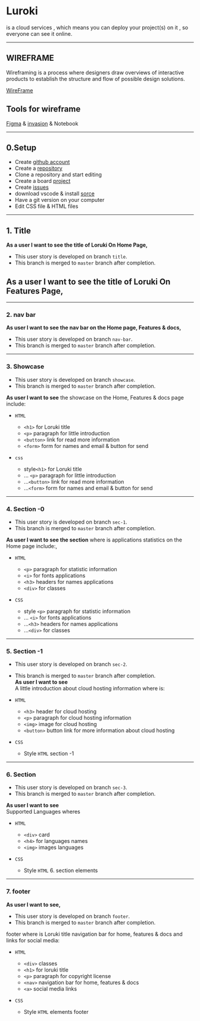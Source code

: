 # Luroki

is a cloud services , which means you can deploy your project(s) on it , so
everyone can see it online.

---

## WIREFRAME

Wireframing is a process where designers draw overviews of interactive products
to establish the structure and flow of possible design solutions.

[WireFrame](../images/wireframe.png)

## Tools for wireframe

[Figma](https://www.figma.com/signup) &
[invasion](https://galal959955.invisionapp.com/homepage) & Notebook

---

## 0.Setup

- Create [github account](www.github.com)
- Create a
  [repository](https://github.com/HYF-Class19/agile-development-loruki-group-1)
- Clone a repository and start editing
- Create a board [project](https://github.com/orgs/HYF-Class19/projects/11)
- Create
  [issues](https://github.com/HYF-Class19/agile-development-loruki-group-1/issues)
- download vscode & install [sorce](https://code.visualstudio.com/download)
- Have a git version on your computer
- Edit CSS file & HTML files

---

## 1. Title

**As a user I want to see the title of Loruki On Home Page,**

- This user story is developed on branch `title`.
- This branch is merged to `master` branch after completion.

## **As a user I want to see the title of Loruki On Features Page,**

---

### 2. nav bar

**As user I want to see the nav bar on the Home page, Features & docs,**

- This user story is developed on branch `nav-bar`.
- This branch is merged to `master` branch after completion.

---

### 3. Showcase

- This user story is developed on branch `showcase`.
- This branch is merged to `master` branch after completion.

**As user I want to see** the showcase on the Home, Features & docs page
include:

- `HTML`

  - `<h1>` for Loruki title
  - `<p>` paragraph for little introduction
  - `<button>` link for read more information
  - `<form>` form for names and email & button for send

- `css`

  - style`<h1>` for Loruki title
  - ... `<p>` paragraph for little introduction
  - ...`<button>` link for read more information
  - ...`<form>` form for names and email & button for send

---

### 4. Section -0

- This user story is developed on branch `sec-1`.
- This branch is merged to `master` branch after completion.

**As user I want to see the section** where is applications statistics on the
Home page include:,

- `HTML`

  - `<p>` paragraph for statistic information
  - `<i>` for fonts applications
  - `<h3>` headers for names applications
  - `<div>` for classes

- `CSS`

  - style `<p>` paragraph for statistic information
  - ... `<i>` for fonts applications
  - ...`<h3>` headers for names applications
  - ...`<div>` for classes

---

### 5. Section -1

- This user story is developed on branch `sec-2`.
- This branch is merged to `master` branch after completion.  
  **As user I want to see**  
  A little introduction about cloud hosting information where is:

- `HTML`

  - `<h3>` header for cloud hosting
  - `<p>` paragraph for cloud hosting information
  - `<img>` image for cloud hosting
  - `<button>` button link for more information about cloud hosting

- `CSS`

  - Style `HTML` section -1

---

### 6. Section

- This user story is developed on branch `sec-3`.
- This branch is merged to `master` branch after completion.

**As user I want to see**  
Supported Languages wheres

- `HTML`

  - `<div>` card
  - `<h4>` for languages names
  - `<img>` images languages

- `CSS`

  - Style `HTML` 6. section elements

---

### 7. footer

**As user I want to see,**

- This user story is developed on branch `footer`.
- This branch is merged to `master` branch after completion.

footer where is Loruki title navigation bar for home, features & docs and links
for social media:

- `HTML`

  - `<div>` classes
  - `<h1>` for loruki title
  - `<p>` paragraph for copyright license
  - `<nav>` navigation bar for home, features & docs
  - `<a>` social media links

- `CSS`

  - Style `HTML` elements footer
